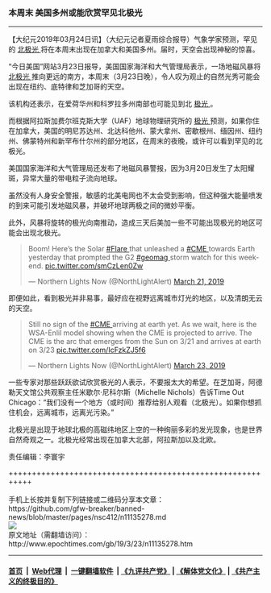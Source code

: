 ### 本周末 美国多州或能欣赏罕见北极光
------------------------

<p>
 【大纪元2019年03月24日讯】（大纪元记者夏雨综合报导）气象学家预测，罕见的
 <a href="http://www.epochtimes.com/gb/tag/%E5%8C%97%E6%9E%81%E5%85%89.html">
  北极光
 </a>
 将在本周末出现在加拿大和美国多州。届时，天空会出现神秘的惊喜。
</p>
<p>
 “今日美国”网站3月23日报导，美国国家海洋和大气管理局表示，一场地磁风暴将
 <a href="http://www.epochtimes.com/gb/tag/%E5%8C%97%E6%9E%81%E5%85%89.html">
  北极光
 </a>
 推向更远的南方，本周末（3月23日晚），令人叹为观止的自然光秀可能会出现在纽约、底特律和芝加哥的天空。
</p>
<p>
 该机构还表示，在爱荷华州和科罗拉多州南部也可能见到北
 <a href="http://www.epochtimes.com/gb/tag/%E6%9E%81%E5%85%89.html">
  极光
 </a>
 。
</p>
<p>
 而根据阿拉斯加费尔班克斯大学（UAF）地球物理研究所的
 <a href="http://www.epochtimes.com/gb/tag/%E6%9E%81%E5%85%89.html">
  极光
 </a>
 预测，如果你住在加拿大，美国的明尼苏达州、北达科他州、蒙大拿州、密歇根州、缅因州、纽约州、佛蒙特州和新罕布什尔州的部分地区，在周末的夜晚，或许可以看到罕见的北极光。
</p>
<p>
 美国国家海洋和大气管理局还发布了地磁风暴警报，因为3月20日发生了太阳耀斑，异常大量的带电粒子流向地球。
</p>
<p>
 虽然没有人身安全警报，敏感的北美电网也不太会受到影响，但这种强大能量喷发的到来可能引发地磁风暴，并破坏地球两极之间的微妙平衡。
</p>
<p>
 此外，风暴将旋转的极光向南推动，造成三天后美加一些不可能出现极光的地区可能会出现北极光。
</p>
<p>
</p>
<blockquote class="twitter-tweet" data-lang="en">
 <p dir="ltr" lang="en">
  Boom! Here’s the Solar
  <a href="https://twitter.com/hashtag/Flare?src=hash&amp;ref_src=twsrc%5Etfw">
   #Flare
  </a>
  that unleashed a
  <a href="https://twitter.com/hashtag/CME?src=hash&amp;ref_src=twsrc%5Etfw">
   #CME
  </a>
  towards Earth yesterday that prompted the G2
  <a href="https://twitter.com/hashtag/geomag?src=hash&amp;ref_src=twsrc%5Etfw">
   #geomag
  </a>
  storm watch for this weekend.
  <a href="https://t.co/smCzLen0Zw">
   pic.twitter.com/smCzLen0Zw
  </a>
 </p>
 <p>
  — Northern Lights Now (@NorthLightAlert)
  <a href="https://twitter.com/NorthLightAlert/status/1108844816916455427?ref_src=twsrc%5Etfw">
   March 21, 2019
  </a>
 </p>
</blockquote>
<p>
 <p>
 </p>
 <p>
  即便如此，看到极光并非易事，最好应在视野远离城市灯光的地区，以及清朗无云的天空。
 </p>
</p>
<p>
</p>
<blockquote class="twitter-tweet" data-lang="en">
 <p dir="ltr" lang="en">
  Still no sign of the
  <a href="https://twitter.com/hashtag/CME?src=hash&amp;ref_src=twsrc%5Etfw">
   #CME
  </a>
  arriving at earth yet. As we wait, here is the WSA-Enlil model showing when the CME is projected to arrive. The CME is the arc that emerges from the Sun on 3/21 and arrives at earth on 3/23
  <a href="https://t.co/IcFzkZJ5f6">
   pic.twitter.com/IcFzkZJ5f6
  </a>
 </p>
 <p>
  — Northern Lights Now (@NorthLightAlert)
  <a href="https://twitter.com/NorthLightAlert/status/1109494526341713920?ref_src=twsrc%5Etfw">
   March 23, 2019
  </a>
 </p>
</blockquote>
<p>
 <p>
 </p>
 <p>
  一些专家对那些跃跃欲试欣赏极光的人表示，不要报太大的希望。在芝加哥，阿德勒天文馆公共观察主任米歇尔‧尼科尔斯（Michelle Nichols）告诉Time Out Chicago：“我们没有一个地方（或时间）推荐给别人观看（北极光）。如果你想抓住机会，远离城市，远离光污染。”
 </p>
 <p>
  北极光是出现于地球北极的高磁纬地区上空的一种绚丽多彩的发光现象，也是世界自然奇观之一。北极光经常出现在加拿大北部，阿拉斯加以及北欧。
 </p>
 <p>
  责任编辑：李寰宇
 </p>
</p>
+++++++++++++++++++++++++++++++++++++++++++++++++++++++++++<br/><br/>
手机上长按并复制下列链接或二维码分享本文章：<br/>
https://github.com/gfw-breaker/banned-news/blob/master/pages/nsc412/n11135278.md <br/>
<a href='https://github.com/gfw-breaker/banned-news/blob/master/pages/nsc412/n11135278.md'><img src='https://github.com/gfw-breaker/banned-news/blob/master/pages/nsc412/n11135278.md.png'/></a> <br/>
原文地址（需翻墙访问）：http://www.epochtimes.com/gb/19/3/23/n11135278.htm


------------------------
#### [首页](https://github.com/gfw-breaker/banned-news/blob/master/README.md) &nbsp;|&nbsp; [Web代理](https://github.com/labour-camp/helloworld) &nbsp;|&nbsp; [一键翻墙软件](https://github.com/gfw-breaker/nogfw/blob/master/README.md) &nbsp;| [《九评共产党》](https://github.com/gfw-breaker/9ping.md/blob/master/README.md#九评之一评共产党是什么) | [《解体党文化》](https://github.com/gfw-breaker/jtdwh.md/blob/master/README.md) | [《共产主义的终极目的》](https://github.com/gfw-breaker/gczydzjmd.md/blob/master/README.md)

